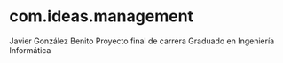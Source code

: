 com.ideas.management
====================
Javier González Benito
Proyecto final de carrera
Graduado en Ingeniería Informática
